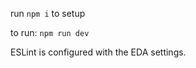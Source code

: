 run <code>npm i</code> to setup

to run: <code>npm run dev</code>

ESLint is configured with the EDA settings.
